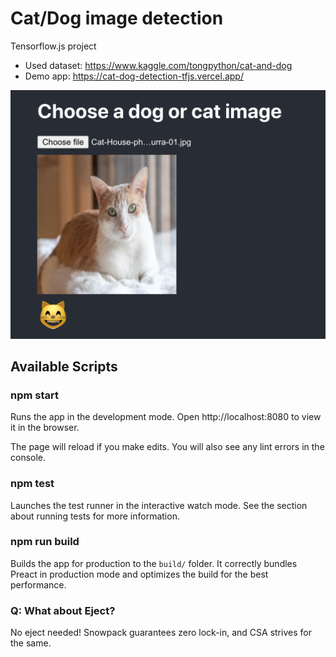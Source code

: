 # Cat/Dog image detection

Tensorflow.js project

* Used dataset: https://www.kaggle.com/tongpython/cat-and-dog
* Demo app: https://cat-dog-detection-tfjs.vercel.app/

<img src="./public/demo.png" alt="demo" />

## Available Scripts

### npm start

Runs the app in the development mode.
Open http://localhost:8080 to view it in the browser.

The page will reload if you make edits.
You will also see any lint errors in the console.

### npm test

Launches the test runner in the interactive watch mode.
See the section about running tests for more information.

### npm run build

Builds the app for production to the `build/` folder.
It correctly bundles Preact in production mode and optimizes the build for the best performance.

### Q: What about Eject?

No eject needed! Snowpack guarantees zero lock-in, and CSA strives for the same.
